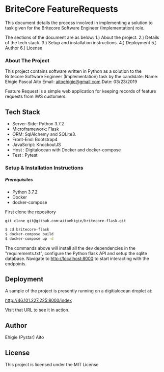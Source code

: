 
# BriteCore FeatureRequests

This document details the process involved in implementing a solution to task given for the Britecore Software Engineer (Implementation) role.

The sections of the document are as below:
1.) About the project.
2.) Details of the tech stack.
3.) Setup and installation instructions.
4.) Deployment
5.) Author
6.) License


### About The Project
This project contains software written in Python as a solution to the Britecore Software Engineer (Implementation) task by the candidate:
Name: Ehigie Pascal Aito
Email: <aitoehigie@gmail.com>
Date: 03/23/2019

Feature Request is a simple web application for keeping records of feature requests from IWS customers.

## Tech Stack

* Server-Side: Python 3.7.2
* Microframework: Flask
* ORM: SqlAlchemy and SQLite3.
* Front-End: Bootstrap4
* JavaScript: KnockoutJS
* Host : Digitalocean with Docker and docker-compose
* Test : Pytest


### Setup & Installation Instructions

#####  Prerequisites

* Python 3.7.2
* Docker
* docker-compose

First clone the repository

```
git clone git@github.com:aitoehigie/britecore-flask.git
```

```sh
$ cd britecore-flask
$ docker-compose build
$ docker-compose up -d
```
The commands above will install all the dev dependencies in the "requirements.txt", configure the Python flask API and setup the sqlite database.
Navigate to <http://localhost:8000> to start interacting with the endpoints.


## Deployment
A sample of the project is presently running on a digitialocean droplet at: 

http://46.101.227.225:8000/index

Visit that URL to see it in action.

## Author

Ehigie (Pystar) Aito

## License

This project is licensed under the MIT License

